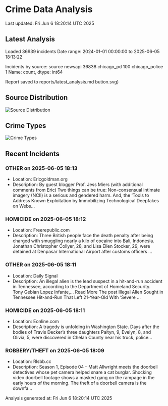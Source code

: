 # Crime Data Analysis
Last updated: Fri Jun  6 18:20:14 UTC 2025

## Latest Analysis

Loaded 36939 incidents
Date range: 2024-01-01 00:00:00 to 2025-06-05 18:13:22

Incidents by source:
source
newsapi           36838
chicago_pd          100
chicago_police        1
Name: count, dtype: int64

Report saved to reports/latest_analysis.md
bution.svg)

## Source Distribution
![Source Distribution](images/source_distribution.svg)

## Crime Types
![Crime Types](images/crime_types.svg)

## Recent Incidents

### OTHER on 2025-06-05 18:13
- Location: Ericgoldman.org
- Description: By guest blogger Prof. Jess Miers (with additional comments from Eric) Two things can be true: Non-consensual intimate imagery (NCII) is a serious and gendered harm. And, the ‘Tools to Address Known Exploitation by Immobilizing Technological Deepfakes on Webs…


### HOMICIDE on 2025-06-05 18:12
- Location: Freerepublic.com
- Description: Three British people face the death penalty after being charged with smuggling nearly a kilo of cocaine into Bali, Indonesia. Jonathan Christopher Collyer, 28, and Lisa Ellen Stocker, 29, were detained at Denpasar International Airport after customs officers …


### OTHER on 2025-06-05 18:11
- Location: Daily Signal
- Description: An illegal alien is the lead suspect in a hit-and-run accident in Tennessee, according to the Department of Homeland Security.   Tony Gebian Lopez Infante,... Read More
The post Illegal Alien Sought in Tennessee Hit-and-Run That Left 21-Year-Old With ‘Severe …


### HOMICIDE on 2025-06-05 18:11
- Location: Eonline.com
- Description: A tragedy is unfolding in Washington State.
Days after the bodies of Travis Decker’s three daughters Paityn, 9, Evelyn, 8, and Olivia, 5, were discovered in Chelan County near his truck, police...


### ROBBERY/THEFT on 2025-06-05 18:09
- Location: Rlsbb.cc
- Description: Season 1, Episode 04 – Matt Allwright meets the doorbell detectives whose pet camera helped snare a cat burglar. Shocking video doorbell footage shows a masked gang on the rampage in the early hours of the morning. The theft of a doorbell camera is the downfa…

Analysis generated at: Fri Jun  6 18:20:14 UTC 2025
